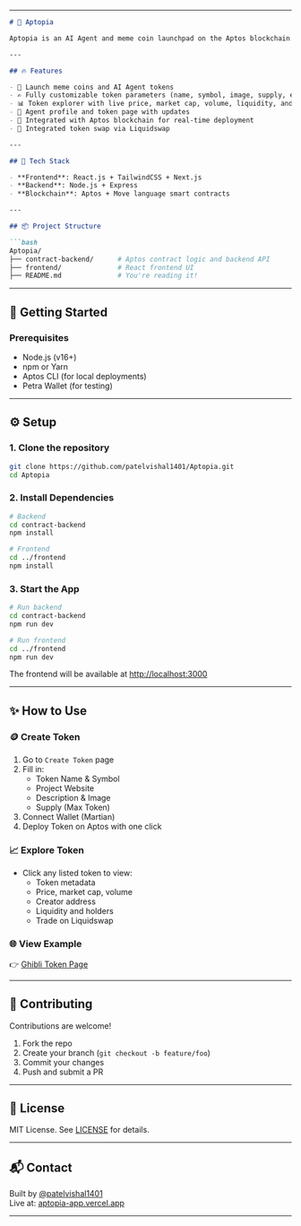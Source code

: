 

---

```markdown
# 🧠 Aptopia

Aptopia is an AI Agent and meme coin launchpad on the Aptos blockchain. It enables users to create, launch, and manage tokens easily with an intuitive frontend and powerful backend integration using smart contracts on Aptos.

---

## 🔥 Features

- 🚀 Launch meme coins and AI Agent tokens
- ✍️ Fully customizable token parameters (name, symbol, image, supply, etc.)
- 📊 Token explorer with live price, market cap, volume, liquidity, and holders
- 🧠 Agent profile and token page with updates
- 🔄 Integrated with Aptos blockchain for real-time deployment
- 🌊 Integrated token swap via Liquidswap

---

## 🧱 Tech Stack

- **Frontend**: React.js + TailwindCSS + Next.js
- **Backend**: Node.js + Express
- **Blockchain**: Aptos + Move language smart contracts

---

## 📦 Project Structure

```bash
Aptopia/
├── contract-backend/      # Aptos contract logic and backend API
├── frontend/              # React frontend UI
├── README.md              # You're reading it!
```

---

## 🚀 Getting Started

### Prerequisites

- Node.js (v16+)
- npm or Yarn
- Aptos CLI (for local deployments)
- Petra Wallet (for testing)

---

## ⚙️ Setup

### 1. Clone the repository

```bash
git clone https://github.com/patelvishal1401/Aptopia.git
cd Aptopia
```

### 2. Install Dependencies

```bash
# Backend
cd contract-backend
npm install

# Frontend
cd ../frontend
npm install
```

### 3. Start the App

```bash
# Run backend
cd contract-backend
npm run dev

# Run frontend
cd ../frontend
npm run dev
```

The frontend will be available at [http://localhost:3000](http://localhost:3000)

---

## ✨ How to Use

### 🪙 Create Token

1. Go to `Create Token` page
2. Fill in:
   - Token Name & Symbol
   - Project Website
   - Description & Image
   - Supply (Max Token)
3. Connect Wallet (Martian)
4. Deploy Token on Aptos with one click

### 📈 Explore Token

- Click any listed token to view:
  - Token metadata
  - Price, market cap, volume
  - Creator address
  - Liquidity and holders
  - Trade on Liquidswap

### 🌐 View Example

👉 [Ghibli Token Page](https://aptopia-app.vercel.app/token/Ghibli)

---

## 🙌 Contributing

Contributions are welcome!

1. Fork the repo
2. Create your branch (`git checkout -b feature/foo`)
3. Commit your changes
4. Push and submit a PR

---

## 📝 License

MIT License. See [LICENSE](LICENSE) for details.

---

## 📬 Contact

Built by [@patelvishal1401](https://github.com/patelvishal1401)  
Live at: [aptopia-app.vercel.app](https://aptopia-app.vercel.app)

---

